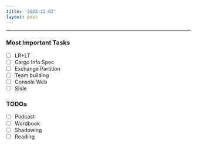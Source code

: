 ```yaml
---
title: '2023-12-02'
layout: post
---
```


---

### Most Important Tasks

- [ ] LR+LT
- [ ] Cargo Info Spec
- [ ] Exchange Partition
- [ ] Team building
- [ ] Console Web
- [ ] Slide

### TODOs

- [ ] Podcast
- [ ] Wordbook
- [ ] Shadowing
- [ ] Reading
